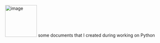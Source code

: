 <img width="103" alt="image" src="https://github.com/Birsenn/PythonProgrammingForDataScience/assets/97554694/40cc1418-88aa-4514-9c7f-aaf3e4f17e0c">
 some documents that I created during working on Python 
